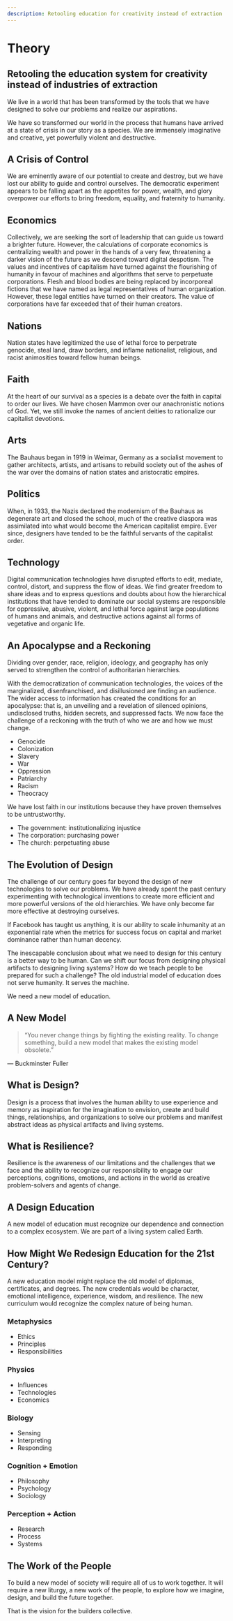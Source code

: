 ```yaml
---
description: Retooling education for creativity instead of extraction
---
```


# Theory

## Retooling the education system for creativity instead of industries of extraction

We live in a world that has been transformed by the tools that we have designed to solve our problems and realize our aspirations.

We have so transformed our world in the process that humans have arrived at a state of crisis in our story as a species. We are immensely imaginative and creative, yet powerfully violent and destructive.

## A Crisis of Control

We are eminently aware of our potential to create and destroy, but we have lost our ability to guide and control ourselves. The democratic experiment appears to be falling apart as the appetites for power, wealth, and glory overpower our efforts to bring freedom, equality, and fraternity to humanity.

## Economics

Collectively, we are seeking the sort of leadership that can guide us toward a brighter future. However, the calculations of corporate economics is centralizing wealth and power in the hands of a very few, threatening a darker vision of the future as we descend toward digital despotism. The values and incentives of capitalism have turned against the flourishing of humanity in favour of machines and algorithms that serve to perpetuate corporations. Flesh and blood bodies are being replaced by incorporeal fictions that we have named as legal representatives of human organization. However, these legal entities have turned on their creators. The value of corporations have far exceeded that of their human creators.

## Nations

Nation states have legitimized the use of lethal force to perpetrate genocide, steal land, draw borders, and inflame nationalist, religious, and racist animosities toward fellow human beings.

## Faith

At the heart of our survival as a species is a debate over the faith in capital to order our lives. We have chosen Mammon over our anachronistic notions of God. Yet, we still invoke the names of ancient deities to rationalize our capitalist devotions.

## Arts

The Bauhaus began in 1919 in Weimar, Germany as a socialist movement to gather architects, artists, and artisans to rebuild society out of the ashes of the war over the domains of nation states and aristocratic empires.

## Politics

When, in 1933, the Nazis declared the modernism of the Bauhaus as degenerate art and closed the school, much of the creative diaspora was assimilated into what would become the American capitalist empire. Ever since, designers have tended to be the faithful servants of the capitalist order.

## Technology

Digital communication technologies have disrupted efforts to edit, mediate, control, distort, and suppress the flow of ideas. We find greater freedom to share ideas and to express questions and doubts about how the hierarchical institutions that have tended to dominate our social systems are responsible for oppressive, abusive, violent, and lethal force against large populations of humans and animals, and destructive actions against all forms of vegetative and organic life.

## An Apocalypse and a Reckoning

Dividing over gender, race, religion, ideology, and geography has only served to strengthen the control of authoritarian hierarchies.

With the democratization of communication technologies, the voices of the marginalized, disenfranchised, and disillusioned are finding an audience. The wider access to information has created the conditions for an apocalypse: that is, an unveiling and a revelation of silenced opinions, undisclosed truths, hidden secrets, and suppressed facts. We now face the challenge of a reckoning with the truth of who we are and how we must change.

- Genocide
- Colonization
- Slavery
- War
- Oppression
- Patriarchy
- Racism
- Theocracy

We have lost faith in our institutions because they have proven themselves to be untrustworthy.

- The government: institutionalizing injustice
- The corporation: purchasing power
- The church: perpetuating abuse

## The Evolution of Design

The challenge of our century goes far beyond the design of new technologies to solve our problems. We have already spent the past century experimenting with technological inventions to create more efficient and more powerful versions of the old hierarchies. We have only become far more effective at destroying ourselves.

If Facebook has taught us anything, it is our ability to scale inhumanity at an exponential rate when the metrics for success focus on capital and market dominance rather than human decency.

The inescapable conclusion about what we need to design for this century is a better way to be human. Can we shift our focus from designing physical artifacts to designing living systems? How do we teach people to be prepared for such a challenge? The old industrial model of education does not serve humanity. It serves the machine.

We need a new model of education.

## A New Model

> “You never change things by fighting the existing reality. To change something, build a new model that makes the existing model obsolete.”

― Buckminster Fuller

## What is Design?

Design is a process that involves the human ability to use experience and memory as inspiration for the imagination to envision, create and build things, relationships, and organizations to solve our problems and manifest abstract ideas as physical artifacts and living systems.

## What is Resilience?

Resilience is the awareness of our limitations and the challenges that we face and the ability to recognize our responsibility to engage our perceptions, cognitions, emotions, and actions in the world as creative problem-solvers and agents of change.

## A Design Education

A new model of education must recognize our dependence and connection to a complex ecosystem. We are part of a living system called Earth.

## How Might We Redesign Education for the 21st Century?

A new education model might replace the old model of diplomas, certificates, and degrees. The new credentials would be character, emotional intelligence, experience, wisdom, and resilience. The new curriculum would recognize the complex nature of being human.

### Metaphysics

- Ethics
- Principles
- Responsibilities

### Physics

- Influences
- Technologies
- Economics

### Biology

- Sensing
- Interpreting
- Responding

### Cognition + Emotion

- Philosophy
- Psychology
- Sociology

### Perception + Action

- Research
- Process
- Systems

## The Work of the People

To build a new model of society will require all of us to work together. It will require a new liturgy, a new work of the people, to explore how we imagine, design, and build the future together.

That is the vision for the builders collective.
